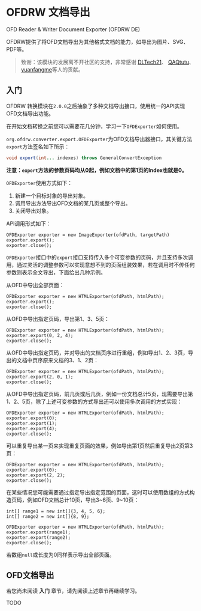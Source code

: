 # OFDRW 文档导出

OFD Reader & Writer Document Exporter (OFDRW DE)

OFDRW提供了将OFD文档导出为其他格式文档的能力，如导出为图片、SVG、PDF等。

> 致谢：该模块的发展离不开社区的支持，非常感谢 [DLTech21](https://github.com/DLTech21)、 [QAQtutu](https://github.com/QAQtutu)、[yuanfangme](https://github.com/yuanfangme)等人的贡献。


## 入门

OFDRW 转换模块在`2.0.0`之后抽象了多种文档导出接口，使用统一的API实现OFD文档导出功能。

在开始文档转换之前您可以需要花几分钟，学习一下`OFDExporter`如何使用。

`org.ofdrw.converter.export.OFDExporter`为OFD文档导出器接口，其关键方法`export`方法签名如下所示：

```java
void export(int... indexes) throws GeneralConvertException
```

**注意：`export`方法的参数页码均从0起，例如文档中的第1页的Index也就是0。**

`OFDExporter`使用方式如下：

1. 新建一个目标对象的导出对象。
2. 调用导出方法导出OFD文档的某几页或整个导出。
3. 关闭导出对象。

API调用形式如下：

```
OFDExporter exporter = new ImageExporter(ofdPath, targetPath)
exporter.export();
exporter.close();
```

`OFDExporter`接口中的`export`接口支持传入多个可变参数的页码，并且支持多次调用，通过灵活的调整参数可以实现意想不到的页面组装效果，若在调用时不传任何参数则表示全文导出，下面给出几种示例。

从OFD中导出全部页面：
```
OFDExporter exporter = new HTMLExporter(ofdPath, htmlPath);
exporter.export();
exporter.close();
```


从OFD中导出指定页码，导出第1、3、5页：

```
OFDExporter exporter = new HTMLExporter(ofdPath, htmlPath);
exporter.export(0, 2, 4);
exporter.close();
```

从OFD中导出指定页码，并对导出的文档页序进行重组，例如导出1、2、3页，导出的文档中页序原来文档的3、1、2页：

```
OFDExporter exporter = new HTMLExporter(ofdPath, htmlPath);
exporter.export(2, 0, 1);
exporter.close();
```

从OFD中导出指定页码，前几页或后几页，例如一份文档总计5页，现需要导出第1、2、5页，除了上述可变参数的方式导出还可以使用多次调用的方式实现：

```
OFDExporter exporter = new HTMLExporter(ofdPath, htmlPath);
exporter.export(0);
exporter.export(1);
exporter.export(4);
exporter.close();
```

可以重复导出某一页来实现重复页面的效果，例如导出第1页然后重复导出2页第3页：

```
OFDExporter exporter = new HTMLExporter(ofdPath, htmlPath);
exporter.export(0);
exporter.export(2, 2);
exporter.close();
```

在某些情况您可能需要通过指定导出指定范围的页面，这时可以使用数组的方式构造页码，例如OFD文档总计10页，导出3~6页、9~10页：

```
int[] range1 = new int[]{3, 4, 5, 6};
int[] range2 = new int[]{8, 9};

OFDExporter exporter = new HTMLExporter(ofdPath, htmlPath);
exporter.export(range1);
exporter.export(range2);
exporter.close();
```

若数组`null`或长度为0同样表示导出全部页面。

## OFD文档导出

若您尚未阅读 **入门** 章节，请先阅读上述章节再继续学习。

TODO 